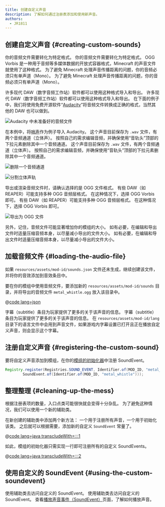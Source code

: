 ```yaml
---
title: 创建自定义声音
description: 了解如何通过注册表添加和使用新声音。
authors:
  - JR1811
---
```


## 创建自定义声音 {#creating-custom-sounds}

你的音频文件需要转化为特定格式。 你的音频文件需要转化为特定格式。 OGG Vorbis 是一种用于音频等多媒体数据的开放式容器格式，Minecraft 的声音文件就使用了这种格式。 为了避免 Minecraft 处理声音传播距离的问题，你的音频必须只有单声道（Mono）。 为了避免 Minecraft 处理声音传播距离的问题，你的音频必须只有单声道（Mono）。

许多现代 DAW（数字音频工作站）软件都可以使用这种格式导入和导出。 许多现代 DAW（数字音频工作站）软件都可以使用这种格式导入和导出。 在下面的例子中，我们将使用免费开源软件“[Audacity](https://www.audacityteam.org/)”将音频文件转换成正确的格式，当然其他的 DAW 也可以做到。

![Audacity 中未准备好的音频文件](/assets/develop/sounds/custom_sounds_0.png)

在本例中，将[哨声](https://freesound.org/people/strongbot/sounds/568995/)作为例子导入 Audacity。 这个声音目前保存为 `.wav` 文件，有两个音频通道（立体声）。 按照自己的需求编辑音频，并确保使用“音轨头”顶部的下拉元素删除其中一个音频通道。 这个声音目前保存为 `.wav` 文件，有两个音频通道（立体声）。 按照自己的需求编辑音频，并确保使用“音轨头”顶部的下拉元素删除其中一个音频通道。

![删除一个音频通道](/assets/develop/sounds/custom_sounds_2.png)

![分割立体声轨](/assets/develop/sounds/custom_sounds_1.png)

导出或渲染音频文件时，请确认选择的是 OGG 文件格式。 有些 DAW（如 REAPER）可能支持多种 OGG 音频层格式。 在这种情况下，选择 OGG Vorbis 即可。 有些 DAW（如 REAPER）可能支持多种 OGG 音频层格式。 在这种情况下，选择 OGG Vorbis 即可。

![导出为 OGG 文件](/assets/develop/sounds/custom_sounds_3.png)

另外，记住，音频文件可能显著增加你的模组的大小。 如有必要，在编辑和导出文件时适量压缩音频本身，以尽量减小导出的文件大小。 如有必要，在编辑和导出文件时适量压缩音频本身，以尽量减小导出的文件大小。

## 加载音频文件 {#loading-the-audio-file}

如果 `resources/assets/mod-id/sounds.json` 文件还未生成，继续创建该文件，并将你的音效添加到音效条目中。

要在你的模组中使用音频文件，要添加新的 `resources/assets/mod-id/sounds` 目录，并将导出的音频文件 `metal_whistle.ogg` 放入该目录中。

@[code lang=json](@/reference/latest/src/main/resources/assets/fabric-docs-reference/sounds.json)

字幕（subtitle）条目为玩家提供了更多的关于该声音的信息。 字幕（subtitle）条目为玩家提供了更多的关于该声音的信息。 在 `resources/assets/mod-id/lang` 目录下的语言文件中会用到声音文件，如果游戏内字幕设置已打开且正在播放自定义声音，则会显示这个字幕。

## 注册自定义声音 {#registering-the-custom-sound}

要将自定义声音添加到模组，在你的[模组的初始化器](./getting-started/project-structure#entrypoints)中注册 SoundEvent。

```java
Registry.register(Registries.SOUND_EVENT, Identifier.of(MOD_ID, "metal_whistle"),
        SoundEvent.of(Identifier.of(MOD_ID, "metal_whistle")));
```

## 整理整理 {#cleaning-up-the-mess}

根据注册表项的数量，入口点类可能很快就会变得十分杂乱。 为了避免这种情况，我们可以使用一个新的辅助类。

在新创建的辅助类中添加两个新方法： 一个用于注册所有声音，一个用于初始化该类。 之后就可以根据需要，添加新的自定义 `SoundEvent` 常量了。

@[code lang=java transcludeWith=:::1](@/reference/latest/src/main/java/com/example/docs/sound/CustomSounds.java)

如此，模组的初始化器只需实现一行即可注册所有的自定义 SoundEvents。

@[code lang=java transcludeWith=:::2](@/reference/latest/src/main/java/com/example/docs/sound/FabricDocsReferenceSounds.java)

## 使用自定义的 SoundEvent {#using-the-custom-soundevent}

使用辅助类去访问自定义的 SoundEvent。 使用辅助类去访问自定义的 SoundEvent。 查看[播放声音事件（SoundEvent）](./using-sounds)页面，了解如何播放声音。
